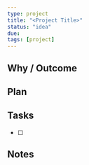 ```yaml
---
type: project
title: "<Project Title>"
status: "idea"
due:
tags: [project]
---
```

## Why / Outcome
## Plan
## Tasks
- [ ]
## Notes
